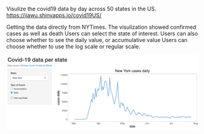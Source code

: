 Visulize the covid19 data by day across 50 states in the US.
https://jiawu.shinyapps.io/covid19US/

Getting the data directly from NYTimes. 
The visulization showed confirmed cases as well as death
Users can select the state of interest.
Users can also choose whether to see the daily value, or accumulative value
Users can choose whether to use the log scale or regular scale.

<img src="https://github.com/sindhri/covid19US/blob/master/images/img1.png" width="900">
